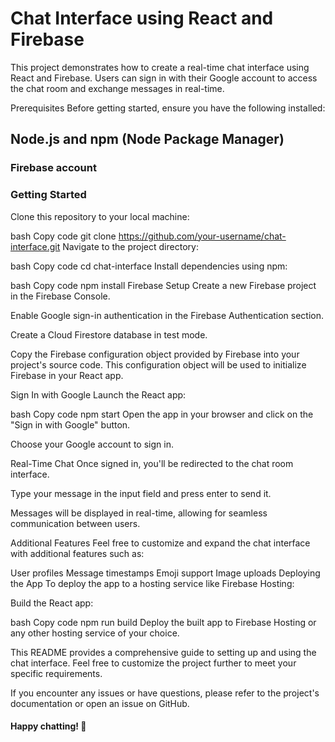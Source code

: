 # Chat Interface using React and Firebase
This project demonstrates how to create a real-time chat interface using React and Firebase. Users can sign in with their Google account to access the chat room and exchange messages in real-time.

Prerequisites
Before getting started, ensure you have the following installed:

## Node.js and npm (Node Package Manager)
### Firebase account
### Getting Started
Clone this repository to your local machine:

bash
Copy code
git clone https://github.com/your-username/chat-interface.git
Navigate to the project directory:

bash
Copy code
cd chat-interface
Install dependencies using npm:

bash
Copy code
npm install
Firebase Setup
Create a new Firebase project in the Firebase Console.

Enable Google sign-in authentication in the Firebase Authentication section.

Create a Cloud Firestore database in test mode.

Copy the Firebase configuration object provided by Firebase into your project's source code. This configuration object will be used to initialize Firebase in your React app.

Sign In with Google
Launch the React app:

bash
Copy code
npm start
Open the app in your browser and click on the "Sign in with Google" button.

Choose your Google account to sign in.

Real-Time Chat
Once signed in, you'll be redirected to the chat room interface.

Type your message in the input field and press enter to send it.

Messages will be displayed in real-time, allowing for seamless communication between users.

Additional Features
Feel free to customize and expand the chat interface with additional features such as:

User profiles
Message timestamps
Emoji support
Image uploads
Deploying the App
To deploy the app to a hosting service like Firebase Hosting:

Build the React app:

bash
Copy code
npm run build
Deploy the built app to Firebase Hosting or any other hosting service of your choice.

This README provides a comprehensive guide to setting up and using the chat interface. Feel free to customize the project further to meet your specific requirements.

If you encounter any issues or have questions, please refer to the project's documentation or open an issue on GitHub.

#### Happy chatting! 🎉
